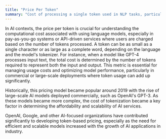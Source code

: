 ```yaml
---
title: "Price Per Token"
summary: "Cost of processing a single token used in NLP tasks, particularly when interacting with AI models like GPT."
---
```


In AI contexts, the price per token is crucial for understanding the computational cost associated with using language models, especially in pay-as-you-go systems or API-driven services where users are charged based on the number of tokens processed. A token can be as small as a single character or as large as a complete word, depending on the language and the model's tokenizer. For instance, when a model like GPT-4 processes input text, the total cost is determined by the number of tokens required to represent both the input and output. This metric is essential for managing usage costs and optimizing model performance, particularly in commercial or large-scale deployments where token usage can add up significantly.

Historically, this pricing model became popular around 2019 with the rise of large-scale AI models deployed commercially, such as OpenAI's GPT-3. As these models became more complex, the cost of tokenization became a key factor in determining the affordability and scalability of AI services.

OpenAI, Google, and other AI-focused organizations have contributed significantly to developing token-based pricing, especially as the need for efficient and scalable models increased with the growth of AI applications in industry.
